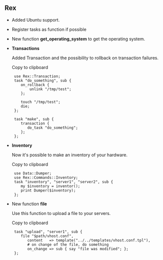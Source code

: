 ## Rex

-   Added Ubuntu support.

-   Register tasks as function if possible

-   New function **get\_operating\_system** to get the operating system.

-   **Transactions**

    Added Transaction and the possibility to rollback on transaction failures.

    Copy to clipboard

         use Rex::Transaction;
         task "do_something", sub {
            on_rollback {
                unlink "/tmp/test";
            };
            
            touch "/tmp/test";
            die;
         };
         
         task "make", sub {
            transaction {
               do_task "do_something";
            };
         };

-   **Inventory**

    Now it's possible to make an inventory of your hardware.

    Copy to clipboard

         use Data::Dumper;
         use Rex::Commands::Inventory;
         task "inventory", "server1", "server2", sub {
            my $inventory = inventor();
            print Dumper($inventory);
         };

-   New function **file**

    Use this function to upload a file to your servers.

    Copy to clipboard

         task "upload", "server1", sub {
            file "$path/vhost.conf",
               content   => template("../../templates/vhost.conf.tpl"),
               # on change of the file, do something
               on_change => sub { say "file was modified"; };
         };


